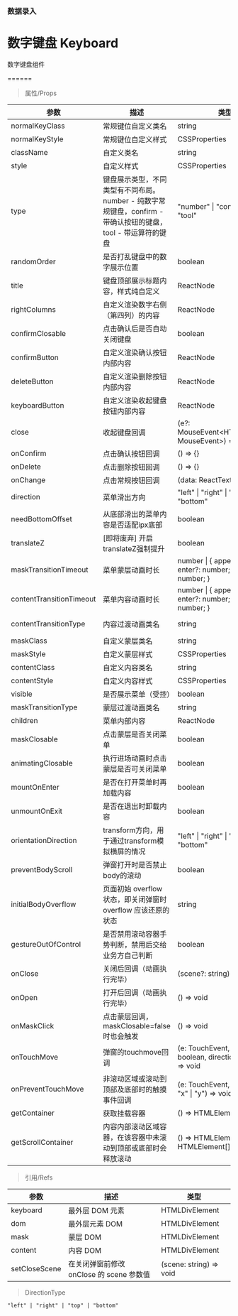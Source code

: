 ### 数据录入

# 数字键盘 Keyboard

数字键盘组件

======

> 属性/Props

|参数|描述|类型|默认值|
|----------|-------------|------|------|
|normalKeyClass|常规键位自定义类名|string|-|
|normalKeyStyle|常规键位自定义样式|CSSProperties|-|
|className|自定义类名|string|-|
|style|自定义样式|CSSProperties|-|
|type|键盘展示类型，不同类型有不同布局。number \- 纯数字常规键盘，confirm \- 带确认按钮的键盘，tool \- 带运算符的键盘|"number" \| "confirm" \| "tool"|"number"|
|randomOrder|是否打乱键盘中的数字展示位置|boolean|必填|
|title|键盘顶部展示标题内容，样式纯自定义|ReactNode|-|
|rightColumns|自定义渲染数字右侧（第四列）的内容|ReactNode|-|
|confirmClosable|点击确认后是否自动关闭键盘|boolean|false|
|confirmButton|自定义渲染确认按钮内部内容|ReactNode|-|
|deleteButton|自定义渲染删除按钮内部内容|ReactNode|-|
|keyboardButton|自定义渲染收起键盘按钮内部内容|ReactNode|-|
|close|收起键盘回调|(e?: MouseEvent\<HTMLElement, MouseEvent\>) =\> \{\}|必填|
|onConfirm|点击确认按钮回调|() =\> \{\}|-|
|onDelete|点击删除按钮回调|() =\> \{\}|-|
|onChange|点击常规按钮回调|(data: ReactText) =\> \{\}|-|
|direction|菜单滑出方向|"left" \| "right" \| "top" \| "bottom"|"bottom"|
|needBottomOffset|从底部滑出的菜单内容是否适配ipx底部|boolean|false|
|translateZ|\[即将废弃\] 开启translateZ强制提升|boolean|false|
|maskTransitionTimeout|菜单蒙层动画时长|number \| \{ appear?: number; enter?: number; exit?: number; \}|{ enter: 450, exit: 240 }|
|contentTransitionTimeout|菜单内容动画时长|number \| \{ appear?: number; enter?: number; exit?: number; \}|{ enter: 450, exit: 240 }|
|contentTransitionType|内容过渡动画类名|string|\`slide-from-${props.direction}\`|
|maskClass|自定义蒙层类名|string|-|
|maskStyle|自定义蒙层样式|CSSProperties|-|
|contentClass|自定义内容类名|string|-|
|contentStyle|自定义内容样式|CSSProperties|-|
|visible|是否展示菜单（受控）|boolean|必填|
|maskTransitionType|蒙层过渡动画类名|string|"fade"|
|children|菜单内部内容|ReactNode|-|
|maskClosable|点击蒙层是否关闭菜单|boolean|true|
|animatingClosable|执行进场动画时点击蒙层是否可关闭菜单|boolean|false|
|mountOnEnter|是否在打开菜单时再加载内容|boolean|true|
|unmountOnExit|是否在退出时卸载内容|boolean|true|
|orientationDirection|transform方向，用于通过transform模拟横屏的情况|"left" \| "right" \| "top" \| "bottom"|"top"|
|preventBodyScroll|弹窗打开时是否禁止body的滚动|boolean|true|
|initialBodyOverflow|页面初始 overflow 状态，即关闭弹窗时 overflow 应该还原的状态|string|第一个全屏组件（弹窗、toast等）打开时页面overflow值|
|gestureOutOfControl|是否禁用滚动容器手势判断，禁用后交给业务方自己判断|boolean|false|
|onClose|关闭后回调（动画执行完毕）|(scene?: string) =\> void|-|
|onOpen|打开后回调（动画执行完毕）|() =\> void|-|
|onMaskClick|点击蒙层回调，maskClosable=false时也会触发|() =\> void|-|
|onTouchMove|弹窗的touchmove回调|(e: TouchEvent, prevented: boolean, direction: "x" \| "y") =\> void|-|
|onPreventTouchMove|非滚动区域或滚动到顶部及底部时的触摸事件回调|(e: TouchEvent, direction: "x" \| "y") =\> void|-|
|getContainer|获取挂载容器|() =\> HTMLElement|-|
|getScrollContainer|内容内部滚动区域容器，在该容器中未滚动到顶部或底部时会释放滚动|() =\> HTMLElement \| HTMLElement\[\]|-|

> 引用/Refs

|参数|描述|类型|
|----------|-------------|------|
|keyboard|最外层 DOM 元素|HTMLDivElement|
|dom|最外层元素 DOM|HTMLDivElement|
|mask|蒙层 DOM|HTMLDivElement|
|content|内容 DOM|HTMLDivElement|
|setCloseScene|在关闭弹窗前修改 onClose 的 scene 参数值|(scene: string) =\> void|

> DirectionType

```
"left" | "right" | "top" | "bottom"
```
